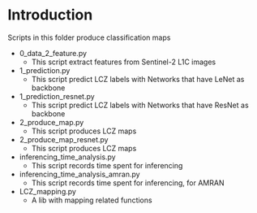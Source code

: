 # Introduction
Scripts in this folder produce classification maps
- 0_data_2_feature.py  
  - This script extract features from Sentinel-2 L1C images
- 1_prediction.py
  - This script predict LCZ labels with Networks that have LeNet as backbone
- 1_prediction_resnet.py  
  - This script predict LCZ labels with Networks that have ResNet as backbone
- 2_produce_map.py
  - This script produces LCZ maps
- 2_produce_map_resnet.py        
  - This script produces LCZ maps
- inferencing_time_analysis.py
  - This script records time spent for inferencing
- inferencing_time_analysis_amran.py  
  - This script records time spent for inferencing, for AMRAN
- LCZ_mapping.py
  - A lib with mapping related functions
